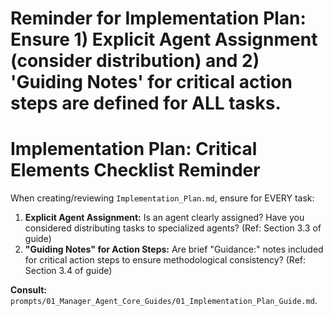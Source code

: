 # Reminder for Implementation Plan: Ensure 1) Explicit Agent Assignment (consider distribution) and 2) 'Guiding Notes' for critical action steps are defined for ALL tasks.

# Implementation Plan: Critical Elements Checklist Reminder

When creating/reviewing `Implementation_Plan.md`, ensure for EVERY task:

1.  **Explicit Agent Assignment:** Is an agent clearly assigned? Have you considered distributing tasks to specialized agents? (Ref: Section 3.3 of guide)
2.  **"Guiding Notes" for Action Steps:** Are brief "Guidance:" notes included for critical action steps to ensure methodological consistency? (Ref: Section 3.4 of guide)

**Consult:** `prompts/01_Manager_Agent_Core_Guides/01_Implementation_Plan_Guide.md`.